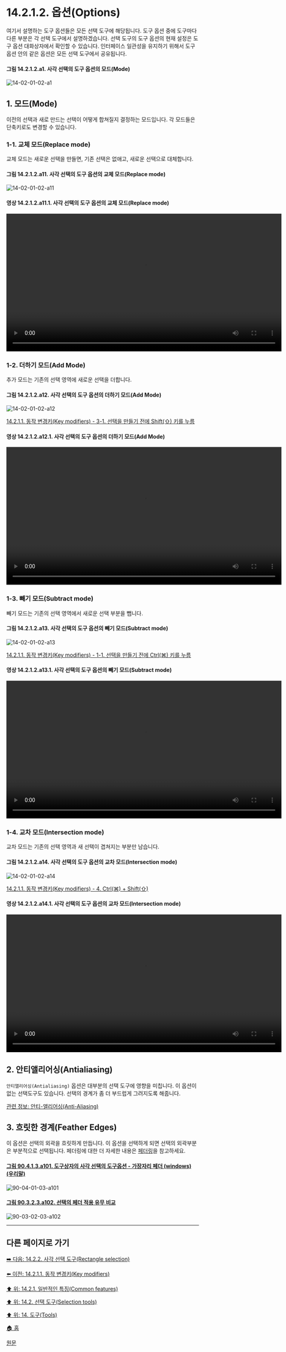 # 14.2.1.2. 옵션(Options)
여기서 설명하는 도구 옵션들은 모든 선택 도구에 해당됩니다. 도구 옵션 중에 도구마다 다른 부분은 각 선택 도구에서 설명하겠습니다. 선택 도구의 도구 옵션의 현재 설정은 도구 옵션 대화상자에서 확인할 수 있습니다. 인터페이스 일관성을 유지하기 위해서 도구 옵션 안의 같은 옵션은 모든 선택 도구에서 공유됩니다.

<a id="14-02-01-02-a1"></a>

#### 그림 14.2.1.2.a1. 사각 선택의 도구 옵션의 모드(Mode)
![14-02-01-02-a1](https://github.com/wonder13662/gimp/assets/15767104/35614f01-fe28-44ce-b6a0-201528e723ac)

<a id="14-02-01-02-s1"></a>

## 1. 모드(Mode)
이전의 선택과 새로 만드는 선택이 어떻게 합쳐질지 결정하는 모드입니다. 각 모드들은 단축키로도 변경할 수 있습니다.

<a id="14-02-01-02-s1-01"></a>

### 1-1. 교체 모드(Replace mode)
교체 모드는 새로운 선택을 만들면, 기존 선택은 없애고, 새로운 선택으로 대체합니다.

<a id="14-02-01-02-a11"></a>

#### 그림 14.2.1.2.a11. 사각 선택의 도구 옵션의 교체 모드(Replace mode)
![14-02-01-02-a11](https://github.com/wonder13662/gimp/assets/15767104/eb9536c0-2c03-42f3-bab0-29d1cf798419)

#### 영상 14.2.1.2.a11.1. 사각 선택의 도구 옵션의 교체 모드(Replace mode)
<video controls="controls" width="720" src="https://github.com/wonder13662/gimp/assets/15767104/689891a7-3d46-4166-8f99-3fb1d5e49e5d"></video>

<a id="14-02-01-02-s1-02"></a>

### 1-2. 더하기 모드(Add Mode)
추가 모드는 기존의 선택 영역에 새로운 선택을 더합니다.

<a id="14-02-01-02-a12"></a>

#### 그림 14.2.1.2.a12. 사각 선택의 도구 옵션의 더하기 모드(Add Mode)
![14-02-01-02-a12](https://github.com/wonder13662/gimp/assets/15767104/d6c443b3-db84-44f7-a59c-22ae5468ad94)

[14.2.1.1. 동작 변경키(Key modifiers) - 3-1. 선택을 만들기 전에 Shift(⇧) 키를 누름](./14-02-01-01-key_modifiers.md#14-02-01-01-s3-01)

#### 영상 14.2.1.2.a12.1. 사각 선택의 도구 옵션의 더하기 모드(Add Mode)
<video controls="controls" width="720" src="https://github.com/wonder13662/gimp/assets/15767104/b6c52f95-745d-4515-90c3-e7fcee4c7933"></video>

<a id="14-02-01-02-s1-03"></a>

### 1-3. 빼기 모드(Subtract mode)
빼기 모드는 기존의 선택 영역에서 새로운 선택 부분을 뺍니다.

<a id="14-02-01-02-a13"></a>

#### 그림 14.2.1.2.a13. 사각 선택의 도구 옵션의 빼기 모드(Subtract mode)
![14-02-01-02-a13](https://github.com/wonder13662/gimp/assets/15767104/2ff1944e-3ec9-4e97-a615-b651abc40e86)

[14.2.1.1. 동작 변경키(Key modifiers) - 1-1. 선택을 만들기 전에 Ctrl(⌘) 키를 누름](./14-02-01-01-key_modifiers.md#14-02-01-01-s1-01)

#### 영상 14.2.1.2.a13.1. 사각 선택의 도구 옵션의 빼기 모드(Subtract mode)
<video controls="controls" width="720" src="https://github.com/wonder13662/gimp/assets/15767104/8a5b915b-4c1b-4416-aad7-9811921e65cb"></video>

<a id="14-02-01-02-s1-04"></a>

### 1-4. 교차 모드(Intersection mode)
교차 모드는 기존의 선택 영역과 새 선택이 겹쳐지는 부분만 남습니다.

<a id="14-02-01-02-a14"></a>

#### 그림 14.2.1.2.a14. 사각 선택의 도구 옵션의 교차 모드(Intersection mode)
![14-02-01-02-a14](https://github.com/wonder13662/gimp/assets/15767104/73d11f69-c6a5-4c39-98a1-45156910f310)

[14.2.1.1. 동작 변경키(Key modifiers) - 4. Ctrl(⌘) + Shift(⇧)](./14-02-01-01-key_modifiers.md#14-02-01-01-s4)

#### 영상 14.2.1.2.a14.1. 사각 선택의 도구 옵션의 교차 모드(Intersection mode)
<video controls="controls" width="720" src="https://github.com/wonder13662/gimp/assets/15767104/67d1e7ff-9c59-4e43-9358-3426ce7b8583"></video>

## 2. 안티앨리어싱(Antialiasing)
`안티앨리어싱(Antialiasing)` 옵션은 대부분의 선택 도구에 영향을 미칩니다. 이 옵션이 없는 선택도구도 있습니다. 선택의 경계가 좀 더 부드럽게 그려지도록 해줍니다.

[관련 정보: 안티-앨리어싱(Anti-Aliasing)](./19-glossaryx-Anti-Aliasing.md)

[comment]: <> (TODO 이 옵션을 비활성화할 수 없습니다. 이유가 뭘까요?)

## 3. 흐릿한 경계(Feather Edges)
이 옵션은 선택의 외곽을 흐릿하게 만듭니다. 이 옵션을 선택하게 되면 선택의 외곽부분은 부분적으로 선택됩니다. 페더링에 대한 더 자세한 내용은 [페더링](./07-01-01-feathering.md)을 참고하세요.

<a id="90-04-01-03-a101"></a>

#### [그림 90.4.1.3.a101. 도구상자의 사각 선택의 도구옵션 - 가장자리 페더 (windows) (우리말)](./90-04-01-03-rectangle_select.md#90-04-01-03-a101)
![90-04-01-03-a101](https://github.com/wonder13662/gimp/assets/15767104/1a24855f-3c21-42de-8d18-9b7630121395)

<a id="90-03-02-03-a102"></a>

#### [그림 90.3.2.3.a102. 선택의 페더 적용 유무 비교](./90-03-02-03-rectangle_select.md#90-03-02-03-a102)
![90-03-02-03-a102](https://github.com/wonder13662/gimp/assets/15767104/654431dd-7223-489f-8f89-392116226b34)

***

## 다른 페이지로 가기

[➡️ 다음: 14.2.2. 사각 선택 도구(Rectangle selection)](./14-02-02-00-rectangle-selection.md)

[⬅️ 이전: 14.2.1.1. 동작 변경키(Key modifiers)](./14-02-01-01-key_modifiers.md)

[⬆️ 위: 14.2.1. 일반적인 특징(Common features)](./14-02-01-00-common-features.md)

[⬆️ 위: 14.2. 선택 도구(Selection tools)](./14-02-00-selection-tools.md)

[⬆️ 위: 14. 도구(Tools)](./14-00-tools.md)

[🏠 홈](./00-home.md)

[원문](https://docs.gimp.org/2.10/ko/gimp-tools-selection.html#gimp-tool-select-options)